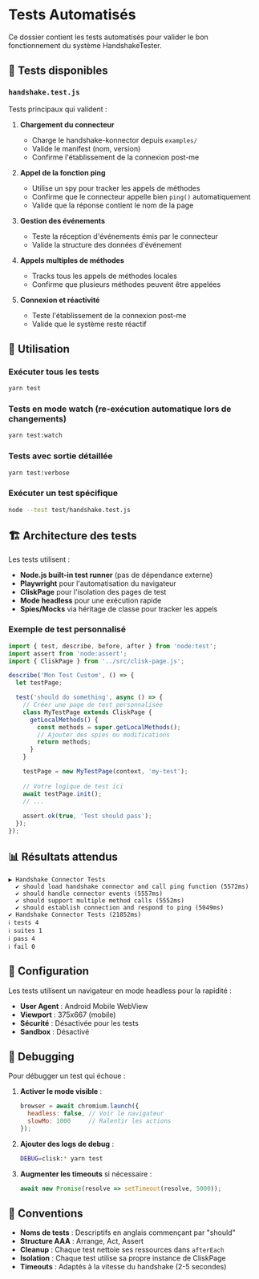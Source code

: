 # Tests Automatisés

Ce dossier contient les tests automatisés pour valider le bon fonctionnement du système HandshakeTester.

## 🧪 Tests disponibles

### `handshake.test.js`
Tests principaux qui valident :

1. **Chargement du connecteur**
   - Charge le handshake-konnector depuis `examples/`
   - Valide le manifest (nom, version)
   - Confirme l'établissement de la connexion post-me

2. **Appel de la fonction ping**
   - Utilise un spy pour tracker les appels de méthodes
   - Confirme que le connecteur appelle bien `ping()` automatiquement
   - Valide que la réponse contient le nom de la page

3. **Gestion des événements**
   - Teste la réception d'événements émis par le connecteur
   - Valide la structure des données d'événement

4. **Appels multiples de méthodes**
   - Tracks tous les appels de méthodes locales
   - Confirme que plusieurs méthodes peuvent être appelées

5. **Connexion et réactivité**
   - Teste l'établissement de la connexion post-me
   - Valide que le système reste réactif

## 🚀 Utilisation

### Exécuter tous les tests
```bash
yarn test
```

### Tests en mode watch (re-exécution automatique lors de changements)
```bash
yarn test:watch
```

### Tests avec sortie détaillée
```bash
yarn test:verbose
```

### Exécuter un test spécifique
```bash
node --test test/handshake.test.js
```

## 🏗 Architecture des tests

Les tests utilisent :
- **Node.js built-in test runner** (pas de dépendance externe)
- **Playwright** pour l'automatisation du navigateur
- **CliskPage** pour l'isolation des pages de test
- **Mode headless** pour une exécution rapide
- **Spies/Mocks** via héritage de classe pour tracker les appels

### Exemple de test personnalisé

```javascript
import { test, describe, before, after } from 'node:test';
import assert from 'node:assert';
import { CliskPage } from '../src/clisk-page.js';

describe('Mon Test Custom', () => {
  let testPage;

  test('should do something', async () => {
    // Créer une page de test personnalisée
    class MyTestPage extends CliskPage {
      getLocalMethods() {
        const methods = super.getLocalMethods();
        // Ajouter des spies ou modifications
        return methods;
      }
    }

    testPage = new MyTestPage(context, 'my-test');
    
    // Votre logique de test ici
    await testPage.init();
    // ...
    
    assert.ok(true, 'Test should pass');
  });
});
```

## 📊 Résultats attendus

```
▶ Handshake Connector Tests
  ✔ should load handshake connector and call ping function (5572ms)
  ✔ should handle connector events (5557ms)
  ✔ should support multiple method calls (5552ms)
  ✔ should establish connection and respond to ping (5049ms)
✔ Handshake Connector Tests (21852ms)
ℹ tests 4
ℹ suites 1
ℹ pass 4
ℹ fail 0
```

## 🔧 Configuration

Les tests utilisent un navigateur en mode headless pour la rapidité :
- **User Agent** : Android Mobile WebView
- **Viewport** : 375x667 (mobile)
- **Sécurité** : Désactivée pour les tests
- **Sandbox** : Désactivé

## 🐛 Debugging

Pour débugger un test qui échoue :

1. **Activer le mode visible** :
   ```javascript
   browser = await chromium.launch({ 
     headless: false, // Voir le navigateur
     slowMo: 1000     // Ralentir les actions
   });
   ```

2. **Ajouter des logs de debug** :
   ```bash
   DEBUG=clisk:* yarn test
   ```

3. **Augmenter les timeouts** si nécessaire :
   ```javascript
   await new Promise(resolve => setTimeout(resolve, 5000));
   ```

## 📝 Conventions

- **Noms de tests** : Descriptifs en anglais commençant par "should"
- **Structure AAA** : Arrange, Act, Assert
- **Cleanup** : Chaque test nettoie ses ressources dans `afterEach`
- **Isolation** : Chaque test utilise sa propre instance de CliskPage
- **Timeouts** : Adaptés à la vitesse du handshake (2-5 secondes) 
